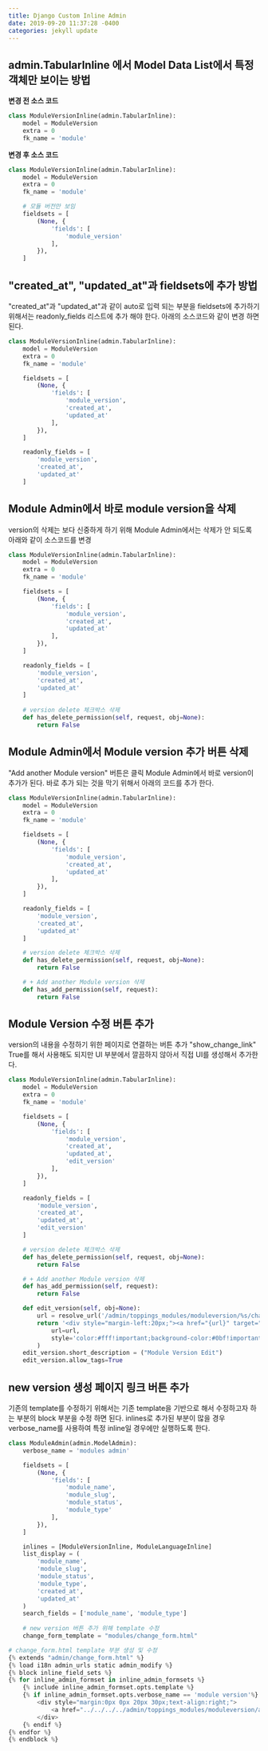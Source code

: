 ```yaml
---
title: Django Custom Inline Admin
date: 2019-09-20 11:37:28 -0400
categories: jekyll update
---
```

## admin.TabularInline 에서 Model Data List에서 특정 객체만 보이는 방법

**변경 전 소스 코드**
``` python
class ModuleVersionInline(admin.TabularInline):
    model = ModuleVersion
    extra = 0
    fk_name = 'module'
```
**변경 후 소스 코드**
``` python
class ModuleVersionInline(admin.TabularInline):
    model = ModuleVersion
    extra = 0
    fk_name = 'module'

    # 모듈 버전만 보임
    fieldsets = [
        (None, {
            'fields': [
                'module_version'
            ],
        }),
    ]
```

## "created_at", "updated_at"과 fieldsets에 추가 방법

"created_at"과 "updated_at"과 같이 auto로 입력 되는 부분을 fieldsets에 추가하기 위해서는 readonly_fields 리스트에 추가 해야 한다. 아래의 소스코드와 같이 변경 하면 된다.

``` python
class ModuleVersionInline(admin.TabularInline):
    model = ModuleVersion
    extra = 0
    fk_name = 'module'

    fieldsets = [
        (None, {
            'fields': [
                'module_version',
                'created_at',
                'updated_at'
            ],
        }),
    ]

    readonly_fields = [
        'module_version', 
        'created_at',
        'updated_at'
    ]
```

## Module Admin에서 바로 module version을 삭제

version의 삭제는 보다 신중하게 하기 위해 Module Admin에서는 삭제가 안 되도록 아래와 같이 소스코드를 변경

``` python
class ModuleVersionInline(admin.TabularInline):
    model = ModuleVersion
    extra = 0
    fk_name = 'module'

    fieldsets = [
        (None, {
            'fields': [
                'module_version',
                'created_at',
                'updated_at'
            ],
        }),
    ]

    readonly_fields = [
        'module_version', 
        'created_at',
        'updated_at'
    ]
    
    # version delete 체크박스 삭제
    def has_delete_permission(self, request, obj=None):
        return False
```

## Module Admin에서 Module version 추가 버튼 삭제

"Add another Module version" 버튼은 클릭 Module Admin에서 바로 version이 추가가 된다.
바로 추가 되는 것을 막기 위해서 아래의 코드를 추가 한다.

``` python
class ModuleVersionInline(admin.TabularInline):
    model = ModuleVersion
    extra = 0
    fk_name = 'module'

    fieldsets = [
        (None, {
            'fields': [
                'module_version',
                'created_at',
                'updated_at'
            ],
        }),
    ]

    readonly_fields = [
        'module_version', 
        'created_at',
        'updated_at'
    ]

    # version delete 체크박스 삭제
    def has_delete_permission(self, request, obj=None):
        return False

    # + Add another Module version 삭제
    def has_add_permission(self, request):
        return False
```

## Module Version 수정 버튼 추가

version의 내용을 수정하기 위한 페이지로 연결하는 버튼 추가
"show_change_link" True를 해서 사용해도 되지만 UI 부분에서 깔끔하지 않아서 직접 UI를 생성해서 추가한다.

``` python
class ModuleVersionInline(admin.TabularInline):
    model = ModuleVersion
    extra = 0
    fk_name = 'module'

    fieldsets = [
        (None, {
            'fields': [
                'module_version',
                'created_at',
                'updated_at',
                'edit_version'
            ],
        }),
    ]

    readonly_fields = [
        'module_version', 
        'created_at',
        'updated_at',
        'edit_version'
    ]

    # version delete 체크박스 삭제
    def has_delete_permission(self, request, obj=None):
        return False

    # + Add another Module version 삭제
    def has_add_permission(self, request):
        return False

    def edit_version(self, obj=None):
        url = resolve_url('/admin/toppings_modules/moduleversion/%s/change/' % (obj.version_no))
        return '<div style="margin-left:20px;"><a href="{url}" target="_black" class="btn" style="{style}">Edit</a></div>'.format(
            url=url,
            style='color:#fff!important;background-color:#0bf!important;border: 1px solid #0bf!important;'
        )
    edit_version.short_description = ("Module Version Edit")
    edit_version.allow_tags=True
```

## new version 생성 페이지 링크 버튼 추가

기존의 template를 수정하기 위해서는 기존 template을 기반으로 해서 수정하고자 하는 부분의 block 부분을 수정 하면 된다. inlines로 추가된 부분이 많을 경우 verbose_name를 사용하여 특정 inline일 경우에만 실행하도록 한다.

``` python
class ModuleAdmin(admin.ModelAdmin):
    verbose_name = 'modules admin'

    fieldsets = [
        (None, {
            'fields': [
                'module_name',
                'module_slug',
                'module_status',
                'module_type'
            ],
        }),
    ]

    inlines = [ModuleVersionInline, ModuleLanguageInline]
    list_display = (
        'module_name',
        'module_slug',
        'module_status',
        'module_type',
        'created_at',
        'updated_at'
    )
    search_fields = ['module_name', 'module_type']
    
    # new version 버튼 추가 위해 template 수정
    change_form_template = "modules/change_form.html"
```

```python
# change_form.html template 부분 생성 및 수정
{% extends "admin/change_form.html" %}
{% load i18n admin_urls static admin_modify %}
{% block inline_field_sets %}
{% for inline_admin_formset in inline_admin_formsets %}
    {% include inline_admin_formset.opts.template %}
    {% if inline_admin_formset.opts.verbose_name == 'module version'%}
        <div style="margin:0px 0px 20px 30px;text-align:right;">
            <a href="../../../../admin/toppings_modules/moduleversion/add/" class="btn" style="color:#fff!important;background-color:#0bf!important;border: 1px solid #0bf!important;">Add another Module Version</a>
        </div>
    {% endif %}
{% endfor %}
{% endblock %}

```